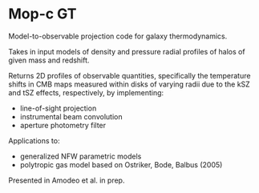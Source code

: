 # Mop-c GT
 Model-to-observable projection code for galaxy thermodynamics.
 
 Takes in input models of density and pressure radial profiles of halos of given mass and redshift.
 
 Returns 2D profiles of observable quantities, specifically the temperature shifts in CMB maps measured within disks of varying radii due to the kSZ and tSZ effects, respectively, by implementing:
 
 - line-of-sight projection
 - instrumental beam convolution
 - aperture photometry filter
 
 Applications to:
 - generalized NFW parametric models
 - polytropic gas model based on Ostriker, Bode, Balbus (2005)
 
 Presented in Amodeo et al. in prep. 
